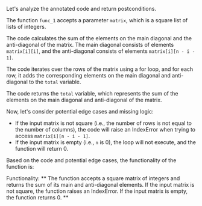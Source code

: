 Let's analyze the annotated code and return postconditions.

The function `func_1` accepts a parameter `matrix`, which is a square list of lists of integers.

The code calculates the sum of the elements on the main diagonal and the anti-diagonal of the matrix. The main diagonal consists of elements `matrix[i][i]`, and the anti-diagonal consists of elements `matrix[i][n - i - 1]`.

The code iterates over the rows of the matrix using a for loop, and for each row, it adds the corresponding elements on the main diagonal and anti-diagonal to the `total` variable.

The code returns the `total` variable, which represents the sum of the elements on the main diagonal and anti-diagonal of the matrix.

Now, let's consider potential edge cases and missing logic:

* If the input matrix is not square (i.e., the number of rows is not equal to the number of columns), the code will raise an IndexError when trying to access `matrix[i][n - i - 1]`.
* If the input matrix is empty (i.e., `n` is 0), the loop will not execute, and the function will return 0.

Based on the code and potential edge cases, the functionality of the function is:

Functionality: ** The function accepts a square matrix of integers and returns the sum of its main and anti-diagonal elements. If the input matrix is not square, the function raises an IndexError. If the input matrix is empty, the function returns 0. **